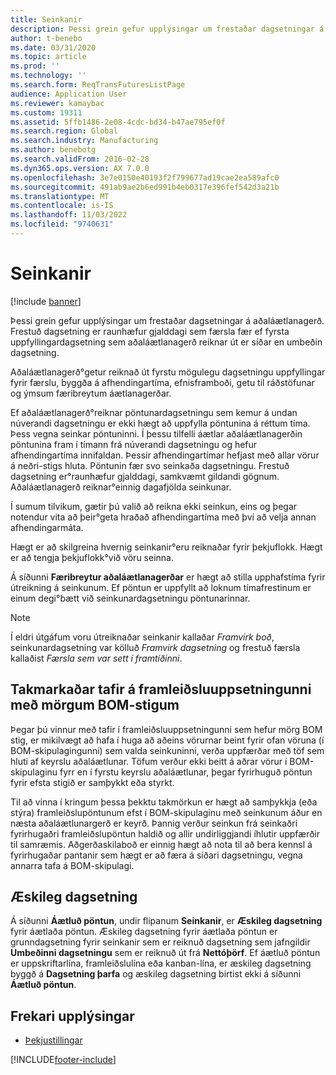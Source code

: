 ```yaml
---
title: Seinkanir
description: Þessi grein gefur upplýsingar um frestaðar dagsetningar á aðaláætlanagerð. Frestuð dagsetning er raunhæfur gjalddagi sem færsla fær ef fyrsta uppfyllingardagsetning sem aðaláætlanagerð reiknar út er síðar en umbeðin dagsetning.
author: t-benebo
ms.date: 03/31/2020
ms.topic: article
ms.prod: ''
ms.technology: ''
ms.search.form: ReqTransFuturesListPage
audience: Application User
ms.reviewer: kamaybac
ms.custom: 19311
ms.assetid: 5ffb1486-2e08-4cdc-bd34-b47ae795ef0f
ms.search.region: Global
ms.search.industry: Manufacturing
ms.author: benebotg
ms.search.validFrom: 2016-02-28
ms.dyn365.ops.version: AX 7.0.0
ms.openlocfilehash: 3e7e0150e40193f2f799677ad19cae2ea589afc0
ms.sourcegitcommit: 491ab9ae2b6ed991b4eb0317e396fef542d3a21b
ms.translationtype: MT
ms.contentlocale: is-IS
ms.lasthandoff: 11/03/2022
ms.locfileid: "9740631"
---
```

# <a name="delays"></a>Seinkanir

[!include [banner](../includes/banner.md)]

Þessi grein gefur upplýsingar um frestaðar dagsetningar á aðaláætlanagerð. Frestuð dagsetning er raunhæfur gjalddagi sem færsla fær ef fyrsta uppfyllingardagsetning sem aðaláætlanagerð reiknar út er síðar en umbeðin dagsetning.

Aðaláætlanagerð°getur reiknað út fyrstu mögulegu dagsetningu uppfyllingar fyrir færslu, byggða á afhendingartíma, efnisframboði, getu til ráðstöfunar og ýmsum færibreytum áætlanagerðar. 

Ef aðaláætlanagerð°reiknar pöntunardagsetningu sem kemur á undan núverandi dagsetningu er ekki hægt að uppfylla pöntunina á réttum tíma. Þess vegna seinkar pöntuninni. Í þessu tilfelli áætlar aðaláætlanagerðin pöntunina fram í tímann frá núverandi dagsetningu og hefur afhendingartíma innifaldan. Þessir afhendingartímar hefjast með allar vörur á neðri-stigs hluta. Pöntunin fær svo seinkaða dagsetningu. Frestuð dagsetning er°raunhæfur gjalddagi, samkvæmt gildandi gögnum. Aðaláætlanagerð reiknar°einnig dagafjölda seinkunar. 

Í sumum tilvikum, gætir þú valið að reikna ekki seinkun, eins og þegar notendur vita að þeir°geta hraðað afhendingartíma með því að velja annan afhendingarmáta. 

Hægt er að skilgreina hvernig seinkanir°eru reiknaðar fyrir þekjuflokk. Hægt er að tengja þekjuflokk°við vöru seinna. 

Á síðunni **Færibreytur aðaláætlanagerðar** er hægt að stilla upphafstíma fyrir útreikning á seinkunum. Ef pöntun er uppfyllt að loknum tímafrestinum er einum degi°bætt við seinkunardagsetningu pöntunarinnar. 

> [!NOTE]
> Í eldri útgáfum voru útreiknaðar seinkanir kallaðar *Framvirk boð*, seinkunardagsetning var kölluð *Framvirk dagsetning* og frestuð færsla kallaðist *Færsla sem var sett í framtíðinni*.

## <a name="limited-delays-in-production-setup-with-multiple-bom-levels"></a>Takmarkaðar tafir á framleiðsluuppsetningunni með mörgum BOM-stigum
Þegar þú vinnur með tafir í framleiðsluuppsetningunni sem hefur mörg BOM stig, er mikilvægt að hafa í huga að aðeins vörurnar beint fyrir ofan vöruna (í BOM-skipulagingunni) sem valda seinkuninni, verða uppfærðar með töf sem hluti af keyrslu aðaláætlunar. Töfum verður ekki beitt á aðrar vörur í BOM-skipulaginu fyrr en í fyrstu keyrslu aðaláætlunar, þegar fyrirhuguð pöntun fyrir efsta stigið er samþykkt eða styrkt. 

Til að vinna í kringum þessa þekktu takmörkun er hægt að samþykkja (eða stýra) framleiðslupöntunum efst í BOM-skipulaginu með seinkunum áður en næsta aðaláætlunargerð er keyrð. Þannig verður seinkun frá seinkaðri fyrirhugaðri framleiðslupöntun haldið og allir undirliggjandi íhlutir uppfærðir til samræmis.
Aðgerðaskilaboð er einnig hægt að nota til að bera kennsl á fyrirhugaðar pantanir sem hægt er að færa á síðari dagsetningu, vegna annarra tafa á BOM-skipulagi.

## <a name="desired-date"></a>Æskileg dagsetning

Á síðunni **Áætluð pöntun**, undir flipanum **Seinkanir**, er **Æskileg dagsetning** fyrir áætlaða pöntun. Æskileg dagsetning fyrir áætlaða pöntun er grunndagsetning fyrir seinkanir sem er reiknuð dagsetning sem jafngildir **Umbeðinni dagsetningu** sem er reiknuð út frá **Nettóþörf**. Ef áætluð pöntun er uppskriftarlína, framleiðslulína eða kanban-lína, er æskileg dagsetning byggð á **Dagsetning þarfa** og æskileg dagsetning birtist ekki á síðunni **Áætluð pöntun**.

## <a name="additional-resources"></a>Frekari upplýsingar

- [Þekjustillingar](coverage-settings.md)


[!INCLUDE[footer-include](../../includes/footer-banner.md)]